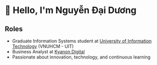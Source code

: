 # 👋 Hello, I'm Nguyễn Đại Dương

## Roles
- Graduate Information Systems student at [University of Information Technology](https://www.uit.edu.vn/) (VNUHCM - UIT)
- Business Analyst at [Kyanon Digital](https://kyanon.digital/)  
- Passionate about innovation, technology, and continuous learning


<!---
douboNg/douboNg is a ✨ special ✨ repository because its `README.md` (this file) appears on your GitHub profile.
You can click the Preview link to take a look at your changes.
--->
